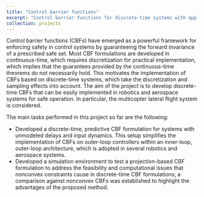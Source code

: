 ```yaml
---
title: "Control barrier functions"
excerpt: "Control barrier functions for discrete-time systems with applications to robotics and aerospace systems <br/><img src='/images/videos/PDTE-MCBF_thumbnail_v2.png'>"
collection: projects
---
```


Control barrier functions (CBFs) have emerged as a powerful framework for enforcing safety in control systems by guaranteeing the forward invariance of a prescribed safe set. Most CBF formulations are developed in continuous-time, which requires discretization for practical implementation, which implies that the guarantees provided by the continuous-time theorems do not necessarily hold. This motivates the implementation of CBFs based on discrete-time systems, which take the discretization and sampling effects into account. The aim of the project is to develop discrete-time CBFs that can be easily implemented in robotics and aerospace systems for safe operation. In particular, the multicopter lateral flight system is considered.

The main tasks performed in this project so far are the following:

- Developed a discrete-time, predictive CBF formulation for systems with unmodeled delays and input dynamics. This setup simplifies the implementation of CBFs on outer-loop controllers within an inner-loop, outer-loop architecture, which is adopted in several robotics and aerospace systems.
- Developed a simulation environment to test a projection-based CBF formulation to address the feasibility and computational issues that nonconvex constraints cause in discrete-time CBF formulations; a comparison against nonconvex CBFs was established to highlight the advantages of the proposed method. 

